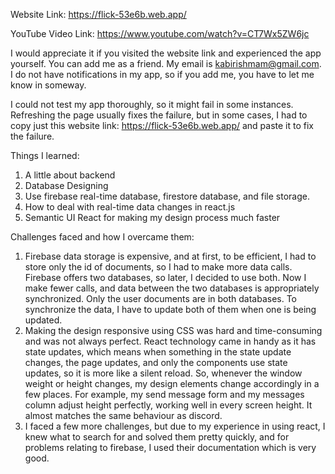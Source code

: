Website Link: https://flick-53e6b.web.app/

YouTube Video Link: https://www.youtube.com/watch?v=CT7Wx5ZW6jc

I would appreciate it if you visited the website link and experienced the app yourself. You can add me as a friend. My email is kabirishmam@gmail.com. I do not have notifications in my app, so if you add me, you have to let me know in someway.

I could not test my app thoroughly, so it might fail in some instances. Refreshing the page usually fixes the failure, but in some cases, I had to copy just this website link: https://flick-53e6b.web.app/ and paste it to fix the failure. 

Things I learned:
1.  A little about backend
2.  Database Designing
3.  Use firebase real-time database, firestore database, and file storage.
4.  How to deal with real-time data changes in react.js
5.  Semantic UI React for making my design process much faster

Challenges faced and how I overcame them:
1.  Firebase data storage is expensive, and at first, to be efficient, I had to store only the id of documents, so I had to make more data calls. Firebase offers two databases, so later, I decided to use both. Now I make fewer calls, and data between the two databases is appropriately synchronized. Only the user documents are in both databases. To synchronize the data, I have to update both of them when one is being updated.  
2.  Making the design responsive using CSS was hard and time-consuming and was not always perfect. React technology came in handy as it has state updates, which means when something in the state update changes, the page updates, and only the components use state updates, so it is more like a silent reload. So, whenever the window weight or height changes, my design elements change accordingly in a few places. For example, my send message form and my messages column adjust height perfectly, working well in every screen height. It almost matches the same behaviour as discord.
3.  I faced a few more challenges, but due to my experience in using react, I knew what to search for and solved them pretty quickly, and for problems relating to firebase, I used their documentation which is very good.

